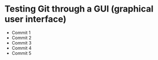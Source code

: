 # Testing Git through a GUI (graphical user interface)

- Commit 1
- Commit 2
- Commit 3
- Commit 4
- Commit 5
